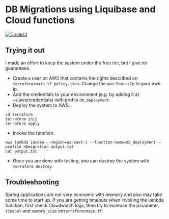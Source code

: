 # DB Migrations using Liquibase and Cloud functions

[![CircleCI](https://circleci.com/gh/camaral/liquibase-function-db-migration.svg?style=svg)](https://circleci.com/gh/camaral/liquibase-function-db-migration)

## Trying it out
I made an effort to keep the system under the free tier, but I give no guarantees.

- Create a user on AWS that contains the rights described on `terraform/main_tf_policy.json`. Change the `aws:SourceIp` to your own ip.
- Add the credentials to your environment (e.g. by adding it at ~/.aws/credentials) with profile `db_deployment`.
- Deploy the system to AWS. 
```
cd terraform
terraform init
terraform apply
```
- Invoke the function.
```
aws lambda invoke --region=us-east-1 --function-name=db_deployment --profile dbmigration output.txt
cat output.txt
```
- Once you are done with testing, you can destroy the system with `terraform destroy`.

## Troubleshooting
Spring applications are not very economic with memory and also may take some time to start up.
If you are getting timeouts when invoking the lambda function, first check Cloudwatch logs, then try to increase
the parameter `timeout` and `memory_size` on`terraform/main.tf`.
